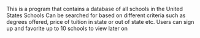  This is a program that contains a database of all schools in the United States 
 Schools Can be searched for based on different criteria such as degrees offered, price of tuition in state or out of state etc. 
 Users can sign up and favorite up to 10 schools to view later on 
